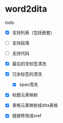 # word2dita

todo
<!-- 完成的项目 -->
<!-- - [ ] 支持图片 -->
- [x] 支持列表（包括嵌套）
- [ ] 支持段落
- [ ] 支持代码

- [x] 最后的空标签清洗
- [x] 冗余标签的清洗
    - [x] span清洗
- [x] 标题元素映射
- [x] 表格元素映射成dita表格
- [x] 链接修改成xref
